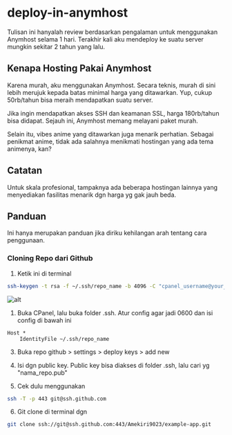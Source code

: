 # deploy-in-anymhost

Tulisan ini hanyalah review berdasarkan pengalaman untuk menggunakan Anymhost selama 1 hari. Terakhir kali aku mendeploy ke suatu server mungkin sekitar 2 tahun yang lalu. 

## Kenapa Hosting Pakai Anymhost

Karena murah, aku menggunakan Anymhost. Secara teknis, murah di sini lebih merujuk kepada batas minimal harga yang ditawarkan. Yup, cukup 50rb/tahun bisa meraih mendapatkan suatu server.

Jika ingin mendapatkan akses SSH dan keamanan SSL, harga 180rb/tahun bisa didapat. Sejauh ini, Anymhost memang melayani paket murah.

Selain itu, vibes anime yang ditawarkan juga menarik perhatian. Sebagai penikmat anime, tidak ada salahnya menikmati hostingan yang ada tema animenya, kan?

## Catatan

Untuk skala profesional, tampaknya ada beberapa hostingan lainnya yang menyediakan fasilitas menarik dgn harga yg gak jauh beda. 

## Panduan

Ini hanya merupakan panduan jika diriku kehilangan arah tentang cara penggunaan.

### Cloning Repo dari Github

1. Ketik ini di terminal 

```bash
ssh-keygen -t rsa -f ~/.ssh/repo_name -b 4096 -C "cpanel_username@your_website_name"
```

![alt]('./Screenshot%20(1135).png')

1. Buka CPanel, lalu buka folder .ssh. Atur config agar jadi 0600 dan isi config di bawah ini

```
Host *
    IdentityFile ~/.ssh/repo_name
```

3. Buka repo github > settings > deploy keys > add new

4. Isi dgn public key. Public key bisa diakses di folder .ssh, lalu cari yg "nama_repo.pub"

5. Cek dulu menggunakan 

```bash
ssh -T -p 443 git@ssh.github.com
```

6. Git clone di terminal dgn

```bash
git clone ssh://git@ssh.github.com:443/Amekiri9023/example-app.git
```

